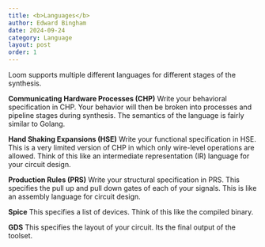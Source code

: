 ```yaml
---
title: <b>Languages</b>
author: Edward Bingham
date: 2024-09-24
category: Language
layout: post
order: 1
---
```


Loom supports multiple different languages for different stages of the synthesis.

**Communicating Hardware Processes (CHP)** Write your behavioral specification
in CHP. Your behavior will then be broken into processes and pipeline stages
during synthesis. The semantics of the language is fairly similar to Golang.

**Hand Shaking Expansions (HSE)** Write your functional specification in HSE.
This is a very limited version of CHP in which only wire-level operations are
allowed. Think of this like an intermediate representation (IR) language for
your circuit design.

**Production Rules (PRS)** Write your structural specification in PRS. This
specifies the pull up and pull down gates of each of your signals. This is like
an assembly language for circuit design.

**Spice** This specifies a list of devices. Think of this like the compiled
binary.

**GDS** This specifies the layout of your circuit. Its the final output of the
toolset.
